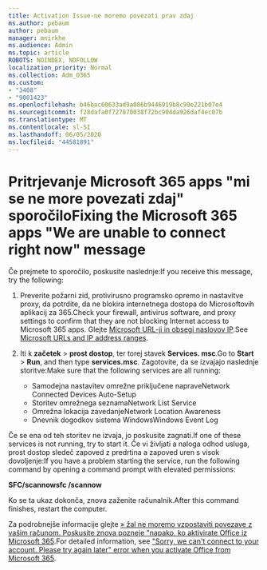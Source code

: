 ```yaml
---
title: Activation Issue-ne moremo povezati prav zdaj
ms.author: pebaum
author: pebaum
manager: mnirkhe
ms.audience: Admin
ms.topic: article
ROBOTS: NOINDEX, NOFOLLOW
localization_priority: Normal
ms.collection: Adm_O365
ms.custom:
- "3408"
- "9001423"
ms.openlocfilehash: b46bac60633ad9a006b9446919b8c99e221b07e4
ms.sourcegitcommit: f28dafa0f727870038f72bc904da926daf4ec07b
ms.translationtype: MT
ms.contentlocale: sl-SI
ms.lasthandoff: 06/05/2020
ms.locfileid: "44581891"
---
```

# <a name="fixing-the-microsoft-365-apps-we-are-unable-to-connect-right-now-message"></a><span data-ttu-id="1254d-102">Pritrjevanje Microsoft 365 apps "mi se ne more povezati zdaj" sporočilo</span><span class="sxs-lookup"><span data-stu-id="1254d-102">Fixing the Microsoft 365 apps "We are unable to connect right now" message</span></span>

<span data-ttu-id="1254d-103">Če prejmete to sporočilo, poskusite naslednje:</span><span class="sxs-lookup"><span data-stu-id="1254d-103">If you receive this message, try the following:</span></span>

1. <span data-ttu-id="1254d-104">Preverite požarni zid, protivirusno programsko opremo in nastavitve proxy, da potrdite, da ne blokira internetnega dostopa do Microsoftovih aplikacij za 365.</span><span class="sxs-lookup"><span data-stu-id="1254d-104">Check your firewall, antivirus software, and proxy settings to confirm that they are not blocking Internet access to Microsoft 365 apps.</span></span> <span data-ttu-id="1254d-105">Glejte [Microsoft URL-ji in obsegi naslovov IP](https://docs.microsoft.com/office365/enterprise/urls-and-ip-address-ranges).</span><span class="sxs-lookup"><span data-stu-id="1254d-105">See [Microsoft URLs and IP address ranges](https://docs.microsoft.com/office365/enterprise/urls-and-ip-address-ranges).</span></span>

2. <span data-ttu-id="1254d-106">Iti k **začetek**  >  **prost dostop**, ter torej stavek **Services. msc**.</span><span class="sxs-lookup"><span data-stu-id="1254d-106">Go to **Start** > **Run**, and then type **services.msc**.</span></span> <span data-ttu-id="1254d-107">Zagotovite, da se izvajajo naslednje storitve:</span><span class="sxs-lookup"><span data-stu-id="1254d-107">Make sure that the following services are all running:</span></span>
    - <span data-ttu-id="1254d-108">Samodejna nastavitev omrežne priključene naprave</span><span class="sxs-lookup"><span data-stu-id="1254d-108">Network Connected Devices Auto-Setup</span></span>
    - <span data-ttu-id="1254d-109">Storitev omrežnega seznama</span><span class="sxs-lookup"><span data-stu-id="1254d-109">Network List Service</span></span>
    - <span data-ttu-id="1254d-110">Omrežna lokacija zavedanje</span><span class="sxs-lookup"><span data-stu-id="1254d-110">Network Location Awareness</span></span>
    - <span data-ttu-id="1254d-111">Dnevnik dogodkov sistema Windows</span><span class="sxs-lookup"><span data-stu-id="1254d-111">Windows Event Log</span></span>

<span data-ttu-id="1254d-112">Če se ena od teh storitev ne izvaja, jo poskusite zagnati.</span><span class="sxs-lookup"><span data-stu-id="1254d-112">If one of these services is not running, try to start it.</span></span> <span data-ttu-id="1254d-113">Če vi življati a naloga odhod usluga, prost dostop sledeč zapoved z predrtina a zapoved uren s visok dovoljenje:</span><span class="sxs-lookup"><span data-stu-id="1254d-113">If you have a problem starting the service, run the following command by opening a command prompt with elevated permissions:</span></span>

<span data-ttu-id="1254d-114">**SFC/scannow**</span><span class="sxs-lookup"><span data-stu-id="1254d-114">**sfc /scannow**</span></span>

<span data-ttu-id="1254d-115">Ko se ta ukaz dokonča, znova zaženite računalnik.</span><span class="sxs-lookup"><span data-stu-id="1254d-115">After this command finishes, restart the computer.</span></span>

<span data-ttu-id="1254d-116">Za podrobnejše informacije glejte [» žal ne moremo vzpostaviti povezave z vašim računom. Poskusite znova pozneje "napako, ko aktivirate Office iz Microsoft 365](https://docs.microsoft.com/office/troubleshoot/activation-installation/issue-when-activate-office-from-office-365).</span><span class="sxs-lookup"><span data-stu-id="1254d-116">For detailed information, see ["Sorry, we can't connect to your account. Please try again later" error when you activate Office from Microsoft 365](https://docs.microsoft.com/office/troubleshoot/activation-installation/issue-when-activate-office-from-office-365).</span></span>